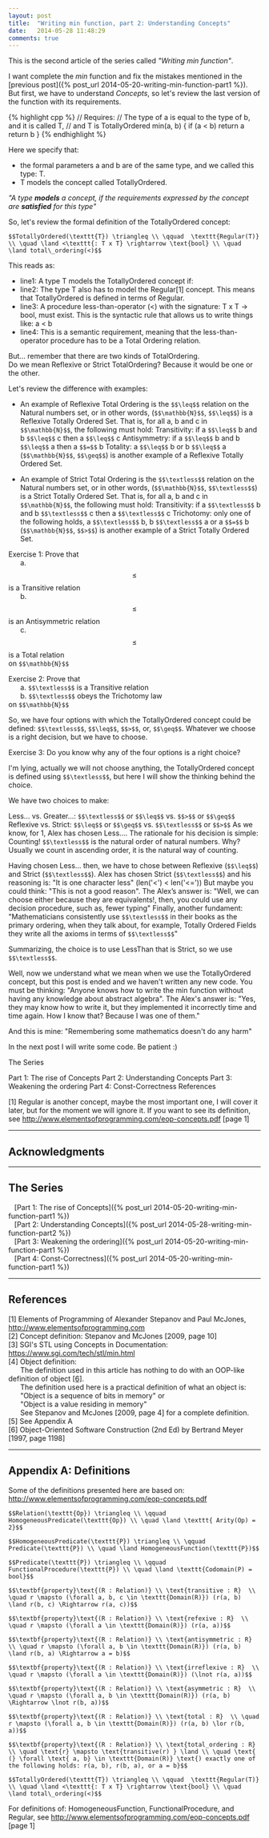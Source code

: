 ```yaml
---
layout: post
title:  "Writing min function, part 2: Understanding Concepts"
date:   2014-05-28 11:48:29
comments: true
---
```


This is the second article of the series called *"Writing min function"*.

I want complete the *min* function and fix the mistakes mentioned in the [previous post]({% post_url 2014-05-20-writing-min-function-part1 %}). But first, we have to understand *Concepts*, so let's review the last version of the function with its requirements.


{% highlight cpp %}
// Requires:
//  The type of a is equal to the type of b, and it is called T,
//  and T is TotallyOrdered
min(a, b) {
	if (a < b) return a
	return b
}
{% endhighlight %}

Here we specify that:

- the formal parameters a and b are of the same type, and we called this type: T.
- T models the concept called TotallyOrdered.

*"A type __models__ a concept, if the requirements expressed by the concept are __satisfied__ for this type"*

So, let's review the formal definition of the TotallyOrdered concept:

`$$TotallyOrdered(\texttt{T}) \triangleq \\
\qquad  \texttt{Regular(T)} \\
\quad \land <\texttt{: T x T} \rightarrow \text{bool} \\
\quad \land total\_ordering(<)$$`
 
This reads as:

- line1: A type T models the TotallyOrdered concept if:
- line2: The type T also has to model the Regular[1] concept. This means that TotallyOrdered is defined in terms of Regular.
- line3: A procedure less-than-operator (<) with the signature: T x T -> bool, must exist. This is the syntactic rule that allows us to write things like: a < b
- line4: This is a semantic requirement, meaning that the less-than-operator procedure has to be a Total Ordering relation.

But... remember that there are two kinds of TotalOrdering.  
Do we mean Reflexive or Strict TotalOrdering? Because it would be one or the other.

Let's review the difference with examples:

- An example of Reflexive Total Ordering is the `$$\leq$$` relation on the Natural numbers set, or in other words, (`$$\mathbb{N}$$`, `$$\leq$$`) is a Reflexive Totally Ordered Set.
That is, for all a, b and c in `$$\mathbb{N}$$`, the following must hold:
Transitivity: if a `$$\leq$$` b and b `$$\leq$$` c then a `$$\leq$$` c
Antisymmetry: if a `$$\leq$$` b and b `$$\leq$$` a then a `$$=$$` b
Totality: a `$$\leq$$` b or b `$$\leq$$` a
(`$$\mathbb{N}$$`, `$$\geq$$`) is another example of a Reflexive Totally Ordered Set.

- An example of Strict Total Ordering is the `$$\textless$$` relation on the Natural numbers set, or in other words, (`$$\mathbb{N}$$`, `$$\textless$$`) is a Strict Totally Ordered Set.
That is, for all a, b and c in `$$\mathbb{N}$$`, the following must hold:
Transitivity: if a `$$\textless$$` b and b `$$\textless$$` c then a `$$\textless$$` c
Trichotomy: only one of the following holds, a `$$\textless$$` b, b `$$\textless$$` a or a `$$=$$` b
(`$$\mathbb{N}$$`, `$$>$$`) is another example of a Strict Totally Ordered Set.


Exercise 1: Prove that  
&nbsp;&nbsp;&nbsp;&nbsp;&nbsp;&nbsp;a. $$\leq$$ is a Transitive relation  
&nbsp;&nbsp;&nbsp;&nbsp;&nbsp;&nbsp;b. $$\leq$$ is an Antisymmetric relation  
&nbsp;&nbsp;&nbsp;&nbsp;&nbsp;&nbsp;c. $$\leq$$ is a Total relation  
on `$$\mathbb{N}$$`
 
Exercise 2: Prove that  
&nbsp;&nbsp;&nbsp;&nbsp;&nbsp;&nbsp;a. `$$\textless$$` is a Transitive relation  
&nbsp;&nbsp;&nbsp;&nbsp;&nbsp;&nbsp;b. `$$\textless$$` obeys the Trichotomy law  
on `$$\mathbb{N}$$`
 
So, we have four options with which the TotallyOrdered concept could be defined: `$$\textless$$`, `$$\leq$$`, `$$>$$`, or, `$$\geq$$`. Whatever we choose is a right decision, but we have to choose.

Exercise 3: Do you know why any of the four options is a right choice?
 
I'm lying, actually we will not choose anything, the TotallyOrdered concept is defined using `$$\textless$$`, but here I will show the thinking behind the choice.

We have two choices to make:

Less... vs. Greater...: `$$\textless$$` or `$$\leq$$` vs. `$$>$$` or `$$\geq$$`
Reflexive vs. Strict: `$$\leq$$` or `$$\geq$$` vs. `$$\textless$$` or `$$>$$`
As we know, for 1, Alex has chosen Less.... The rationale for his decision is simple: Counting!
`$$\textless$$` is the natural order of natural numbers. Why? Usually we count in ascending order, it is the natural way of counting.

Having chosen Less... then, we have to chose between Reflexive (`$$\leq$$`) and Strict (`$$\textless$$`).
Alex has chosen Strict (`$$\textless$$`) and his reasoning is: "It is one character less" (len('<') < len('<='))
But maybe you could think: "This is not a good reason".
The Alex’s answer is: "Well, we can choose either because they are equivalents!, then, you could use any decision procedure, such as, fewer typing"
Finally, another fundament: "Mathematicians consistently use `$$\textless$$` in their books as the primary ordering, when they talk about, for example, Totally Ordered Fields they write all the axioms in terms of `$$\textless$$`"

Summarizing, the choice is to use LessThan that is Strict, so we use `$$\textless$$`.

Well, now we understand what we mean when we use the TotallyOrdered concept, but  this post is ended and we haven't written any new code.
You must be thinking: "Anyone knows how to write the min function without having any knowledge about abstract algebra".
The Alex's answer is: "Yes, they may know how to write it, but they implemented it incorrectly time and time again. How I know that? Because I was one of them."

And this is mine: "Remembering some mathematics doesn't do any harm"

In the next post I will write some code. Be patient :)

 

The Series

Part 1: The rise of Concepts
Part 2: Understanding Concepts
Part 3: Weakening the ordering
Part 4: Const-Correctness
References

[1] Regular is another concept, maybe the most important one, I will cover it later, but for the moment we will ignore it. If you want to see its definition, see http://www.elementsofprogramming.com/eop-concepts.pdf [page 1]

 
 
---

## Acknowledgments



---

## The Series

&nbsp;&nbsp;&nbsp;[Part 1: The rise of Concepts]({% post_url 2014-05-20-writing-min-function-part1 %})  
&nbsp;&nbsp;&nbsp;[Part 2: Understanding Concepts]({% post_url 2014-05-28-writing-min-function-part2 %})  
&nbsp;&nbsp;&nbsp;[Part 3: Weakening the ordering]({% post_url 2014-05-20-writing-min-function-part1 %})  
&nbsp;&nbsp;&nbsp;[Part 4: Const-Correctness]({% post_url 2014-05-20-writing-min-function-part1 %})  


---

## References

<a name="Ref1">[1]</a> Elements of Programming of Alexander Stepanov and Paul McJones, <http://www.elementsofprogramming.com>  
<a name="Ref2">[2]</a> Concept definition: Stepanov and McJones [2009, page 10]  
<a name="Ref3">[3]</a> SGI's STL using Concepts in Documentation: <https://www.sgi.com/tech/stl/min.html>  
<a name="Ref4">[4]</a> Object definition:  
&nbsp;&nbsp;&nbsp;&nbsp;&nbsp;&nbsp;The definition used in this article has nothing to do with an OOP-like definition of object [[6]](#Ref6).  
&nbsp;&nbsp;&nbsp;&nbsp;&nbsp;&nbsp;The definition used here is a practical definition of what an object is:  
&nbsp;&nbsp;&nbsp;&nbsp;&nbsp;&nbsp;"Object is a sequence of bits in memory" or  
&nbsp;&nbsp;&nbsp;&nbsp;&nbsp;&nbsp;"Object is a value residing in memory"  
&nbsp;&nbsp;&nbsp;&nbsp;&nbsp;&nbsp;See Stepanov and McJones [2009, page 4] for a complete definition.  
<a name="Ref5">[5]</a> See Appendix A  
<a name="Ref6">[6]</a> Object-Oriented Software Construction (2nd Ed) by Bertrand Meyer [1997, page 1198]
 

---

## Appendix A: Definitions

Some of the definitions presented here are based on: <http://www.elementsofprogramming.com/eop-concepts.pdf>

`$$Relation(\texttt{Op}) \triangleq \\
\qquad HomogeneousPredicate(\texttt{Op}) \\
\quad \land \texttt{ Arity(Op) = 2}$$`


`$$HomogeneousPredicate(\texttt{P}) \triangleq \\
\qquad  Predicate(\texttt{P}) \\
\quad \land HomogeneousFunction(\texttt{P})$$`


`$$Predicate(\texttt{P}) \triangleq \\
\qquad  FunctionalProcedure(\texttt{P}) \\
\quad \land \texttt{Codomain(P) = bool}$$`
 

`$$\textbf{property}\text{(R : Relation)} \\
\text{transitive : R}  \\
\quad r \mapsto (\forall a, b, c \in \texttt{Domain(R)}) (r(a, b) \land r(b, c) \Rightarrow r(a, c))$$`


`$$\textbf{property}\text{(R : Relation)} \\
\text{refexive : R}  \\
\quad r \mapsto (\forall a \in \texttt{Domain(R)}) (r(a, a))$$`


`$$\textbf{property}\text{(R : Relation)} \\
\text{antisymmetric : R}  \\
\quad r \mapsto (\forall a, b \in \texttt{Domain(R)}) (r(a, b) \land r(b, a) \Rightarrow a = b)$$`


`$$\textbf{property}\text{(R : Relation)} \\
\text{irreflexive : R}  \\
\quad r \mapsto (\forall a \in \texttt{Domain(R)}) (\lnot r(a, a))$$`


`$$\textbf{property}\text{(R : Relation)} \\
\text{asymmetric : R}  \\
\quad r \mapsto (\forall a, b \in \texttt{Domain(R)}) (r(a, b) \Rightarrow \lnot r(b, a))$$`


`$$\textbf{property}\text{(R : Relation)} \\
\text{total : R}  \\
\quad r \mapsto (\forall a, b \in \texttt{Domain(R)}) (r(a, b) \lor r(b, a))$$`


`$$\textbf{property}\text{(R : Relation)} \\
\text{total_ordering : R}  \\
\quad \text{r} \mapsto \text{transitive(r) } \land \\
\quad \text{ (} \forall \text{ a, b} \in \texttt{Domain(R)} \text{) exactly one of the following holds: r(a, b), r(b, a), or a = b}$$`

`$$TotallyOrdered(\texttt{T}) \triangleq \\
\qquad  \texttt{Regular(T)} \\
\quad \land <\texttt{: T x T} \rightarrow \text{bool} \\
\quad \land total\_ordering(<)$$`
 
For definitions of: HomogeneousFunction, FunctionalProcedure, and Regular, see <http://www.elementsofprogramming.com/eop-concepts.pdf> [page 1]
